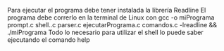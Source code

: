 Para ejecutar el programa debe tener instalada la librería Readline
El programa debe correrlo en la terminal de Linux con gcc  -o miPrograma prompt.c shell..c parser.c ejecutarPrograma.c comandos.c  -lreadline && ./miPrograma
Todo lo necesario para utilizar el shell lo puede saber ejecutando el comando help